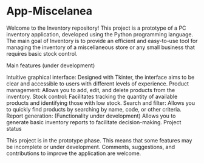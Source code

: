 # App-Miscelanea
Welcome to the Inventory repository! This project is a prototype of a PC inventory application, developed using the Python programming language. The main goal of Inventory is to provide an efficient and easy-to-use tool for managing the inventory of a miscellaneous store or any small business that requires basic stock control.

Main features (under development)

Intuitive graphical interface: Designed with Tkinter, the interface aims to be clear and accessible to users with different levels of experience.
Product management: Allows you to add, edit, and delete products from the inventory.
Stock control: Facilitates tracking the quantity of available products and identifying those with low stock.
Search and filter: Allows you to quickly find products by searching by name, code, or other criteria.
Report generation: (Functionality under development) Allows you to generate basic inventory reports to facilitate decision-making.
Project status

This project is in the prototype phase. This means that some features may be incomplete or under development. Comments, suggestions, and contributions to improve the application are welcome.
